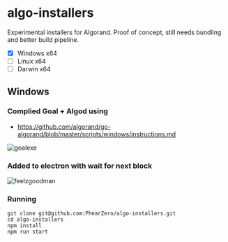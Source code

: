 # algo-installers

Experimental installers for Algorand. Proof of concept, still needs bundling and better build pipeline.

- [x] Windows x64
- [ ] Linux x64
- [ ] Darwin x64

## Windows 

### Complied Goal + Algod using

- https://github.com/algorand/go-algorand/blob/master/scripts/windows/instructions.md
  
![goalexe](https://github.com/PhearZero/algo-installers/assets/3400442/d8794f97-3d1d-403b-88c4-602224db6c72)

### Added to electron with wait for next block

![feelzgoodman](https://github.com/PhearZero/algo-installers/assets/3400442/9a42d08d-77d0-4417-a1e7-1b758beffe6e)


### Running

```shell
git clone git@github.com:PhearZero/algo-installers.git
cd algo-installers
npm install
npm run start
```
